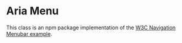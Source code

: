 # Aria Menu

This class is an npm package implementation of the [W3C Navigation Menubar example](https://www.w3.org/TR/wai-aria-practices/examples/menubar/menubar-1/menubar-1.html).
